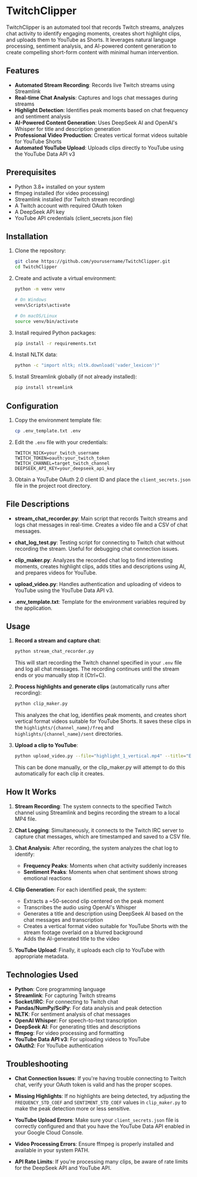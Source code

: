 # TwitchClipper

TwitchClipper is an automated tool that records Twitch streams, analyzes chat activity to identify engaging moments, creates short highlight clips, and uploads them to YouTube as Shorts. It leverages natural language processing, sentiment analysis, and AI-powered content generation to create compelling short-form content with minimal human intervention.

## Features

- **Automated Stream Recording**: Records live Twitch streams using Streamlink
- **Real-time Chat Analysis**: Captures and logs chat messages during streams
- **Highlight Detection**: Identifies peak moments based on chat frequency and sentiment analysis
- **AI-Powered Content Generation**: Uses DeepSeek AI and OpenAI's Whisper for title and description generation
- **Professional Video Production**: Creates vertical format videos suitable for YouTube Shorts
- **Automated YouTube Upload**: Uploads clips directly to YouTube using the YouTube Data API v3

## Prerequisites

- Python 3.8+ installed on your system
- ffmpeg installed (for video processing)
- Streamlink installed (for Twitch stream recording)
- A Twitch account with required OAuth token
- A DeepSeek API key
- YouTube API credentials (client_secrets.json file)

## Installation

1. Clone the repository:
   ```bash
   git clone https://github.com/yourusername/TwitchClipper.git
   cd TwitchClipper
   ```

2. Create and activate a virtual environment:
   ```bash
   python -m venv venv
   
   # On Windows
   venv\Scripts\activate
   
   # On macOS/Linux
   source venv/bin/activate
   ```

3. Install required Python packages:
   ```bash
   pip install -r requirements.txt
   ```

4. Install NLTK data:
   ```bash
   python -c "import nltk; nltk.download('vader_lexicon')"
   ```

5. Install Streamlink globally (if not already installed):
   ```bash
   pip install streamlink
   ```

## Configuration

1. Copy the environment template file:
   ```bash
   cp .env_template.txt .env
   ```

2. Edit the `.env` file with your credentials:
   ```
   TWITCH_NICK=your_twitch_username
   TWITCH_TOKEN=oauth:your_twitch_token
   TWITCH_CHANNEL=target_twitch_channel
   DEEPSEEK_API_KEY=your_deepseek_api_key
   ```

3. Obtain a YouTube OAuth 2.0 client ID and place the `client_secrets.json` file in the project root directory.

## File Descriptions

- **stream_chat_recorder.py**: Main script that records Twitch streams and logs chat messages in real-time. Creates a video file and a CSV of chat messages.
  
- **chat_log_test.py**: Testing script for connecting to Twitch chat without recording the stream. Useful for debugging chat connection issues.
  
- **clip_maker.py**: Analyzes the recorded chat log to find interesting moments, creates highlight clips, adds titles and descriptions using AI, and prepares videos for YouTube.
  
- **upload_video.py**: Handles authentication and uploading of videos to YouTube using the YouTube Data API v3.

- **.env_template.txt**: Template for the environment variables required by the application.

## Usage

1. **Record a stream and capture chat**:
   ```bash
   python stream_chat_recorder.py
   ```
   This will start recording the Twitch channel specified in your `.env` file and log all chat messages. The recording continues until the stream ends or you manually stop it (Ctrl+C).

2. **Process highlights and generate clips** (automatically runs after recording):
   ```bash
   python clip_maker.py
   ```
   This analyzes the chat log, identifies peak moments, and creates short vertical format videos suitable for YouTube Shorts. It saves these clips in the `highlights/{channel_name}/freq` and `highlights/{channel_name}/sent` directories.

3. **Upload a clip to YouTube**:
   ```bash
   python upload_video.py --file="highlight_1_vertical.mp4" --title="Exciting Moment #shorts" --description="Check out this amazing moment!" --keywords="twitch,shorts,gaming" --category="23" --privacyStatus="public"
   ```
   This can be done manually, or the clip_maker.py will attempt to do this automatically for each clip it creates.

## How It Works

1. **Stream Recording**: The system connects to the specified Twitch channel using Streamlink and begins recording the stream to a local MP4 file.

2. **Chat Logging**: Simultaneously, it connects to the Twitch IRC server to capture chat messages, which are timestamped and saved to a CSV file.

3. **Chat Analysis**: After recording, the system analyzes the chat log to identify:
   - **Frequency Peaks**: Moments when chat activity suddenly increases
   - **Sentiment Peaks**: Moments when chat sentiment shows strong emotional reactions

4. **Clip Generation**: For each identified peak, the system:
   - Extracts a ~50-second clip centered on the peak moment
   - Transcribes the audio using OpenAI's Whisper
   - Generates a title and description using DeepSeek AI based on the chat messages and transcription
   - Creates a vertical format video suitable for YouTube Shorts with the stream footage overlaid on a blurred background
   - Adds the AI-generated title to the video

5. **YouTube Upload**: Finally, it uploads each clip to YouTube with appropriate metadata.

## Technologies Used

- **Python**: Core programming language
- **Streamlink**: For capturing Twitch streams
- **Socket/IRC**: For connecting to Twitch chat
- **Pandas/NumPy/SciPy**: For data analysis and peak detection
- **NLTK**: For sentiment analysis of chat messages
- **OpenAI Whisper**: For speech-to-text transcription
- **DeepSeek AI**: For generating titles and descriptions
- **ffmpeg**: For video processing and formatting
- **YouTube Data API v3**: For uploading videos to YouTube
- **OAuth2**: For YouTube authentication

## Troubleshooting

- **Chat Connection Issues**: If you're having trouble connecting to Twitch chat, verify your OAuth token is valid and has the proper scopes.

- **Missing Highlights**: If no highlights are being detected, try adjusting the `FREQUENCY_STD_COEF` and `SENTIMENT_STD_COEF` values in `clip_maker.py` to make the peak detection more or less sensitive.

- **YouTube Upload Errors**: Make sure your `client_secrets.json` file is correctly configured and that you have the YouTube Data API enabled in your Google Cloud Console.

- **Video Processing Errors**: Ensure ffmpeg is properly installed and available in your system PATH.

- **API Rate Limits**: If you're processing many clips, be aware of rate limits for the DeepSeek API and YouTube API.
